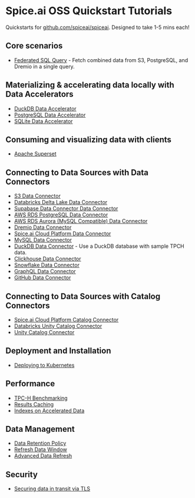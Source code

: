 # Spice.ai OSS Quickstart Tutorials

Quickstarts for [github.com/spiceai/spiceai](https://github.com/spiceai/spiceai). Designed to take 1-5 mins each!

## Core scenarios

- [Federated SQL Query](./federation/README.md) - Fetch combined data from S3, PostgreSQL, and Dremio in a single query.

## Materializing & accelerating data locally with Data Accelerators

- [DuckDB Data Accelerator](./duckdb/accelerator/README.md)
- [PostgreSQL Data Accelerator](./postgres/README.md)
- [SQLite Data Accelerator](./sqlite/accelerator/README.md)

## Consuming and visualizing data with clients

- [Apache Superset](./superset/README.md)

## Connecting to Data Sources with Data Connectors

- [S3 Data Connector](./s3/README.md)
- [Databricks Delta Lake Data Connector](./databricks/README.md)
- [Supabase Data Connector Data Connector](./supabase/README.md)
- [AWS RDS PostgreSQL Data Connector](./rds-postgresql/README.md)
- [AWS RDS Aurora (MySQL Compatible) Data Connector](./rds-aurora-mysql/README.md)
- [Dremio Data Connector](./dremio/README.md)
- [Spice.ai Cloud Platform Data Connector](./spiceai/README.md)
- [MySQL Data Connector](./mysql/README.md)
- [DuckDB Data Connector](./duckdb/connector/README.md) - Use a DuckDB database with sample TPCH data.
- [Clickhouse Data Connector](./clickhouse/README.md)
- [Snowflake Data Connector](./snowflake/README.md)
- [GraphQL Data Connector](./graphql/README.md)
- [GitHub Data Connector](./github/README.md)

## Connecting to Data Sources with Catalog Connectors

- [Spice.ai Cloud Platform Catalog Connector](./catalogs/spiceai/README.md)
- [Databricks Unity Catalog Connector](./catalogs/databricks/README.md)
- [Unity Catalog Connector](./catalogs/unity_catalog/README.md)

## Deployment and Installation

- [Deploying to Kubernetes](./kubernetes/README.md)

## Performance

- [TPC-H Benchmarking](./tpc-h/README.md)
- [Results Caching](./caching/README.md)
- [Indexes on Accelerated Data](./acceleration/indexes/README.md)

## Data Management

- [Data Retention Policy](./retention/README.md)
- [Refresh Data Window](./refresh-data-window/README.md)
- [Advanced Data Refresh](./acceleration/data-refresh/README.md)

## Security

- [Securing data in transit via TLS](./tls/README.md)
